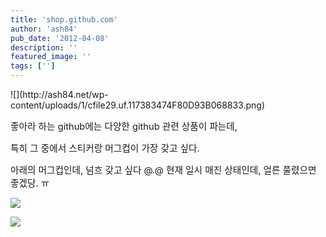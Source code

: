 ```yaml
---
title: 'shop.github.com'
author: 'ash84'
pub_date: '2012-04-08'
description: ''
featured_image: ''
tags: ['']
---
```



<div style="text-align: -webkit-auto;">![](http://ash84.net/wp-content/uploads/1/cfile29.uf.117383474F80D93B068833.png)

<span style="font-size: 11pt; ">좋아라 하는 github에는 다양한 github 관련 상품이 파는데, </span>

<span style="font-size: 11pt; ">특히 그 중에서 스티커랑 머그컵이 가장 갖고 싶다. </span>

<span style="font-size: 11pt; ">아래의 머그컵인데, 넘흐 갖고 싶다 @.@ 현재 일시 매진 상태인데, 얼른 풀렸으면 좋겠당. ㅠ</span>

![](http://ash84.net/wp-content/uploads/1/cfile7.uf.20571E4C4F80E38A29E873.jpg)

![](http://ash84.net/wp-content/uploads/1/cfile7.uf.205F594C4F80E3971FFDCA.jpg)

</div>

